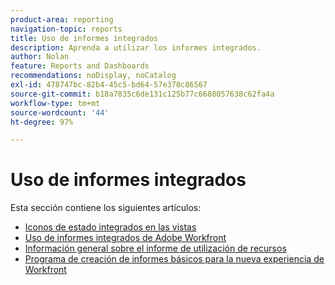```yaml
---
product-area: reporting
navigation-topic: reports
title: Uso de informes integrados
description: Aprenda a utilizar los informes integrados.
author: Nolan
feature: Reports and Dashboards
recommendations: noDisplay, noCatalog
exl-id: 478747bc-82b4-45c5-bd64-57e370c86567
source-git-commit: b18a7835c6de131c125b77c6688057638c62fa4a
workflow-type: tm+mt
source-wordcount: '44'
ht-degree: 97%

---
```


# Uso de informes integrados

<!-- Audited: 11/2024 -->

Esta sección contiene los siguientes artículos:

* [Iconos de estado integrados en las vistas](../../../reports-and-dashboards/reports/using-built-in-reports/built-in-status-icons-views.md)
* [Uso de informes integrados de Adobe Workfront](../../../reports-and-dashboards/reports/using-built-in-reports/use-workfront-built-in-reports.md)
* [Información general sobre el informe de utilización de recursos](../../../reports-and-dashboards/reports/using-built-in-reports/resource-utilization-report.md)
* [Programa de creación de informes básicos para la nueva experiencia de Workfront](https://experienceleague.adobe.com/es/docs/workfront-learn/tutorials-workfront/home)
